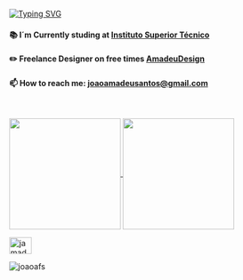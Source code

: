 [![Typing SVG](https://readme-typing-svg.demolab.com?font=Prompt&pause=1000&width=435&height=30&lines=Hello+There!;Welcome+to+my+profile+%F0%9F%91%8B)](https://git.io/typing-svg)

#### 📚 I´m Currently studing at [Instituto Superior Técnico](https://tecnico.ulisboa.pt/pt/)
#### ✏️ Freelance Designer on free times [AmadeuDesign](https://www.behance.net/amadeudesign)
#### 📫 How to reach me: **joaoamadeusantos@gmail.com**
‎ 

<a href="https://github.com/joaoafs/github-readme-stats">
  <img height=200 align="center" src="https://github-readme-stats.vercel.app/api?username=joaoafs&show_icons=true&theme=transparent" />
</a>
<a href="https://github.com/joaoafs/convoychat">
  <img height=200 align="center" src="https://github-readme-stats.vercel.app/api/top-langs?username=joaoafs&layout=compact&theme=transparent&langs_count=8&card_width=320" />
</a>

<p align="left">
<a href="https://linkedin.com/in/jamadeu" target="blank"><img align="center" src="https://raw.githubusercontent.com/rahuldkjain/github-profile-readme-generator/master/src/images/icons/Social/linked-in-alt.svg" alt="jamadeu" height="30" width="40" /></a>
</p>

<p align="left"> <img src="https://komarev.com/ghpvc/?username=joaoafs&label=Profile%20views&color=0e75b6&style=flat" alt="joaoafs" /> </p>

